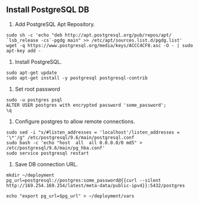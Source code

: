 ## Install PostgreSQL DB

1. Add PostgreSQL Apt Repository.
  ```exec
  sudo sh -c 'echo "deb http://apt.postgresql.org/pub/repos/apt/ `lsb_release -cs`-pgdg main" >> /etc/apt/sources.list.d/pgdg.list'
  wget -q https://www.postgresql.org/media/keys/ACCC4CF8.asc -O - | sudo apt-key add -
  ```

1. Install PostgreSQL.
  ```exec
  sudo apt-get update
  sudo apt-get install -y postgresql postgresql-contrib
  ```
1. Set root password
  ```
  sudo -u postgres psql
  ALTER USER postgres with encrypted password 'some_password';
  \q
  ```

1. Configure postgres to allow remote connections.
  ```exec
  sudo sed -i "s/#listen_addresses = 'localhost'/listen_addresses = '\*'/g" /etc/postgresql/9.6/main/postgresql.conf 
  sudo bash -c 'echo "host  all  all 0.0.0.0/0 md5" > /etc/postgresql/9.6/main/pg_hba.conf'
  sudo service postgresql restart 
  ```

1. Save DB connection URL.
  ```exec
  mkdir ~/deployment
  pg_url=postgresql://postgres:some_password@{{curl --silent http://169.254.169.254/latest/meta-data/public-ipv4}}:5432/postgres

  echo "export pg_url=$pg_url" > ~/deployment/vars
  ```
